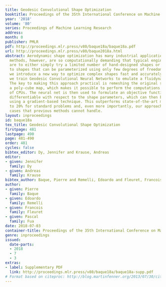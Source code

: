 ```yaml
---
title: Geodesic Convolutional Shape Optimization
booktitle: Proceedings of the 35th International Conference on Machine Learning
year: '2018'
volume: '80'
series: Proceedings of Machine Learning Research
address: 
month: 0
publisher: PMLR
pdf: http://proceedings.mlr.press/v80/baque18a/baque18a.pdf
url: http://proceedings.mlr.press/v80/baque2018a.html
abstract: Aerodynamic shape optimization has many industrial applications. Existing
  methods, however, are so computationally demanding that typical engineering practices
  are to either simply try a limited number of hand-designed shapes or restrict oneself
  to shapes that can be parameterized using only few degrees of freedom. In this work,
  we introduce a new way to optimize complex shapes fast and accurately. To this end,
  we train Geodesic Convolutional Neural Networks to emulate a fluidynamics simulator.
  The key to making this approach practical is remeshing the original shape using
  a poly-cube map, which makes it possible to perform the computations on GPUs instead
  of CPUs. The neural net is then used to formulate an objective function that is
  differentiable with respect to the shape parameters, which can then be optimized
  using a gradient-based technique. This outperforms state-of-the-art methods by 5
  to 20% for standard problems and, even more importantly, our approach applies to
  cases that previous methods cannot handle.
layout: inproceedings
id: baque18a
tex_title: Geodesic Convolutional Shape Optimization
firstpage: 481
lastpage: 490
page: 481-490
order: 481
cycles: false
bibtex_editor: Dy, Jennifer and Krause, Andreas
editor:
- given: Jennifer
  family: Dy
- given: Andreas
  family: Krause
bibtex_author: Baque, Pierre and Remelli, Edoardo and Fleuret, Francois and Fua, Pascal
author:
- given: Pierre
  family: Baque
- given: Edoardo
  family: Remelli
- given: Francois
  family: Fleuret
- given: Pascal
  family: Fua
date: 2018-07-03
container-title: Proceedings of the 35th International Conference on Machine Learning
genre: inproceedings
issued:
  date-parts:
  - 2018
  - 7
  - 3
extras:
- label: Supplementary PDF
  link: http://proceedings.mlr.press/v80/baque18a/baque18a-supp.pdf
# Format based on citeproc: http://blog.martinfenner.org/2013/07/30/citeproc-yaml-for-bibliographies/
---
```

